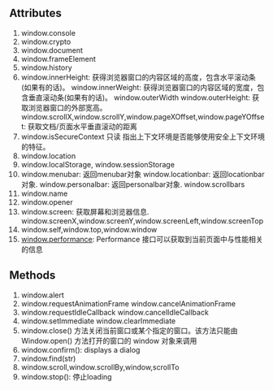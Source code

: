 ## Attributes
1. window.console
2. window.crypto
3. window.document
4. window.frameElement
5. window.history
6. window.innerHeight: 获得浏览器窗口的内容区域的高度，包含水平滚动条(如果有的话)。 window.innerWeight: 获得浏览器窗口的内容区域的宽度，包含垂直滚动条(如果有的话)。 window.outerWidth window.outerHeight: 获取浏览器窗口的外部宽高。 window.scrollX,window.scrollY,window.pageXOffset,window.pageYOffset: 获取文档/页面水平垂直滚动的距离
7. window.isSecureContext  只读 指出上下文环境是否能够使用安全上下文环境的特征。
8. window.location
9. window.localStorage, window.sessionStorage
10. window.menubar: 返回menubar对象 window.locationbar: 返回locationbar对象. window.personalbar: 返回personalbar对象. window.scrollbars
11. window.name 
12. window.opener
13. window.screen: 获取屏幕和浏览器信息. window.screenX,window.screenY,window.screenLeft,window.screenTop
14. window.self,window.top,window.window
15. [window.performance](./performance.md): Performance 接口可以获取到当前页面中与性能相关的信息
## Methods
1. window.alert
2. window.requestAnimationFrame window.cancelAnimationFrame
3. window.requestIdleCallback window.cancelIdleCallback
4. window.setImmediate window.clearImmediate
5. window.close() 方法关闭当前窗口或某个指定的窗口。该方法只能由 Window.open() 方法打开的窗口的 window 对象来调用
6. window.confirm(): displays a dialog
7. window.find(str)
8. window.scroll,window.scrollBy,window,scrollTo
9. window.stop(): 停止loading